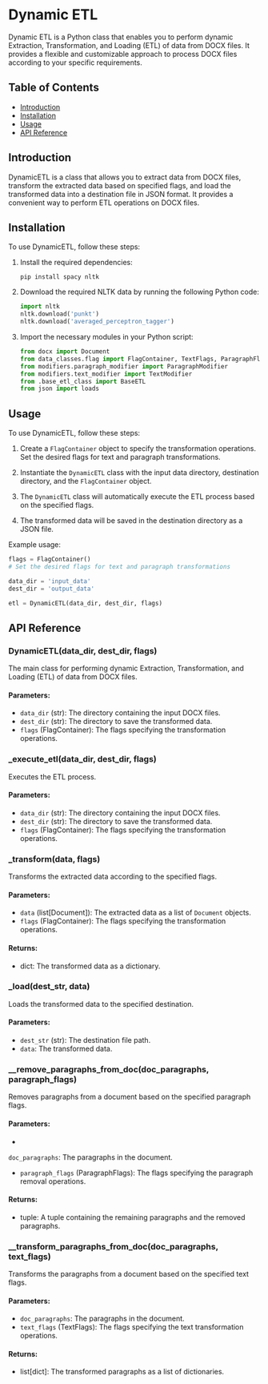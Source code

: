 # Dynamic ETL

Dynamic ETL is a Python class that enables you to perform dynamic Extraction, Transformation, and Loading (ETL) of data from DOCX files. It provides a flexible and customizable approach to process DOCX files according to your specific requirements.

## Table of Contents
- [Introduction](#introduction)
- [Installation](#installation)
- [Usage](#usage)
- [API Reference](#api-reference)
## Introduction

DynamicETL is a class that allows you to extract data from DOCX files, transform the extracted data based on specified flags, and load the transformed data into a destination file in JSON format. It provides a convenient way to perform ETL operations on DOCX files.

## Installation

To use DynamicETL, follow these steps:

1. Install the required dependencies:
   ```shell
   pip install spacy nltk
   ```

2. Download the required NLTK data by running the following Python code:
   ```python
   import nltk
   nltk.download('punkt')
   nltk.download('averaged_perceptron_tagger')
   ```

3. Import the necessary modules in your Python script:
   ```python
   from docx import Document
   from data_classes.flag import FlagContainer, TextFlags, ParagraphFlags
   from modifiers.paragraph_modifier import ParagraphModifier
   from modifiers.text_modifier import TextModifier
   from .base_etl_class import BaseETL
   from json import loads
   ```

## Usage

To use DynamicETL, follow these steps:

1. Create a `FlagContainer` object to specify the transformation operations. Set the desired flags for text and paragraph transformations.

2. Instantiate the `DynamicETL` class with the input data directory, destination directory, and the `FlagContainer` object.

3. The `DynamicETL` class will automatically execute the ETL process based on the specified flags.

4. The transformed data will be saved in the destination directory as a JSON file.

Example usage:

```python
flags = FlagContainer()
# Set the desired flags for text and paragraph transformations

data_dir = 'input_data'
dest_dir = 'output_data'

etl = DynamicETL(data_dir, dest_dir, flags)
```

## API Reference

### DynamicETL(data_dir, dest_dir, flags)
The main class for performing dynamic Extraction, Transformation, and Loading (ETL) of data from DOCX files.

#### Parameters:
- `data_dir` (str): The directory containing the input DOCX files.
- `dest_dir` (str): The directory to save the transformed data.
- `flags` (FlagContainer): The flags specifying the transformation operations.

### _execute_etl(data_dir, dest_dir, flags)
Executes the ETL process.

#### Parameters:
- `data_dir` (str): The directory containing the input DOCX files.
- `dest_dir` (str): The directory to save the transformed data.
- `flags` (FlagContainer): The flags specifying the transformation operations.

### _transform(data, flags)
Transforms the extracted data according to the specified flags.

#### Parameters:
- `data` (list[Document]): The extracted data as a list of `Document` objects.
- `flags` (FlagContainer): The flags specifying the transformation operations.

#### Returns:
- dict: The transformed data as a dictionary.

### _load(dest_str, data)
Loads the transformed data to the specified destination.

#### Parameters:
- `dest_str` (str): The destination file path.
- `data`: The transformed data.

### __remove_paragraphs_from_doc(doc_paragraphs, paragraph_flags)
Removes paragraphs from a document based on the specified paragraph flags.

#### Parameters:
-

 `doc_paragraphs`: The paragraphs in the document.
- `paragraph_flags` (ParagraphFlags): The flags specifying the paragraph removal operations.

#### Returns:
- tuple: A tuple containing the remaining paragraphs and the removed paragraphs.

### __transform_paragraphs_from_doc(doc_paragraphs, text_flags)
Transforms the paragraphs from a document based on the specified text flags.

#### Parameters:
- `doc_paragraphs`: The paragraphs in the document.
- `text_flags` (TextFlags): The flags specifying the text transformation operations.

#### Returns:
- list[dict]: The transformed paragraphs as a list of dictionaries.

